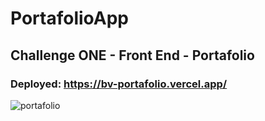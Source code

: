 # PortafolioApp

## Challenge ONE - Front End - Portafolio

### Deployed: https://bv-portafolio.vercel.app/

![portafolio](https://user-images.githubusercontent.com/96797843/188973523-f0ee8a9e-4a6b-4e2e-a3a1-34707023ee0f.png)
